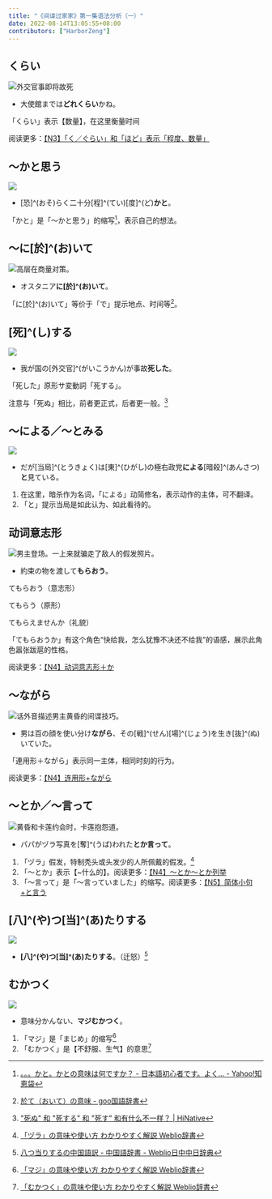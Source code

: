 ```yaml
---
title: "《间谍过家家》第一集语法分析（一）"
date: 2022-08-14T13:05:55+08:00
contributors: ["HarborZeng"]
---
```


## くらい

![外交官事即将故死](https://tellyouwhat-static-1251995834.cos.ap-chongqing.myqcloud.com/images/image-20220814150900605.png)

- 大使館までは**どれくらい**かね。

「くらい」表示【数量】，在这里衡量时间

阅读更多：[【N3】「く／ぐらい」和「ほど」表示「程度、数量」 ](/grammar/n3/くぐらい和ほど/)

## ～かと思う

![](https://tellyouwhat-static-1251995834.cos.ap-chongqing.myqcloud.com/images/image-20220814150932897.png)

- [恐]^(おそ)らく二十分[程]^(てい)[度]^(ど)**かと**。

「かと」是「～かと思う」的缩写[^2]，表示自己的想法。

[^2]: [。。。かと。かとの意味は何ですか？ - 日本語初心者です。よく... - Yahoo!知恵袋](https://detail.chiebukuro.yahoo.co.jp/qa/question_detail/q11121627611)

## ～に[於]^(お)いて

![高层在商量对策。](https://tellyouwhat-static-1251995834.cos.ap-chongqing.myqcloud.com/images/image-20220814162026703.png)

- オスタニア**に[於]^(お)いて**。

「に[於]^(お)いて」等价于「で」提示地点、时间等[^3]。

[^3]: [於て（おいて）の意味 - goo国語辞書](https://dictionary.goo.ne.jp/word/於て/)

## [死]^(し)する

![](https://tellyouwhat-static-1251995834.cos.ap-chongqing.myqcloud.com/images/image-20220814161824511.png)

- 我が国の[外交官]^(がいこうかん)が事故**死した**。

「死した」原形サ変動詞「死する」。

注意与「死ぬ」相比，前者更正式，后者更一般。[^4]

[^4]: ["死ぬ" 和 "死する" 和 "死す" 和有什么不一样？ | HiNative](https://zh.hinative.com/questions/17191169)

## ～による／～とみる

![](https://tellyouwhat-static-1251995834.cos.ap-chongqing.myqcloud.com/images/image-20220814163549637.png)

- だが[当局]^(とうきょく)は[東]^(ひがし)の極右政党**による**[暗殺]^(あんさつ)**と**見ている。

1. 在这里，暗杀作为名词，「による」动简修名，表示动作的主体，可不翻译。
2. 「と」提示当局是如此认为、如此看待的。

[^5]: [【N3】～によって表示根据](/grammar/n3/によって/)

## 动词意志形

![男主登场。一上来就骗走了敌人的假发照片。](https://tellyouwhat-static-1251995834.cos.ap-chongqing.myqcloud.com/images/image-20220814170116714.png)

- 約束の物を渡して**もらおう**。

てもらおう（意志形）

てもらう（原形）

てもらえませんか（礼貌）

「てもらおうか」有这个角色“快给我，怎么犹豫不决还不给我”的语感，展示此角色嚣张跋扈的性格。

阅读更多：[【N4】动词意志形＋か ](/grammar/n4/动词意志形か/)

## ～ながら

![话外音描述男主黄昏的间谍技巧。](https://tellyouwhat-static-1251995834.cos.ap-chongqing.myqcloud.com/images/image-20220814220456485.png)

- 男は百の顔を使い分け**ながら**、その[戦]^(せん)[場]^(じょう)を生き[抜]^(ぬ)いていた。

「連用形＋ながら」表示同一主体，相同时刻的行为。

阅读更多：[【N4】连用形+ながら](/grammar/n4/连用形+ながら/)

## ～とか／～言って

![黄昏和卡莲约会时，卡莲抱怨道。](https://tellyouwhat-static-1251995834.cos.ap-chongqing.myqcloud.com/images/image-20220814220939233.png)

- パパがヅラ写真を[奪]^(うば)われた**とか言って**。

1. 「ヅラ」假发，特制秃头或头发少的人所佩戴的假发。[^6]
2. 「～とか」表示【~什么的】。阅读更多：[【N4】～とか～とか列举](/grammar/n4/とかとか列举/)
3. 「～言って」是「～言っていました」的缩写。阅读更多：[【N5】简体小句+と言う](/grammar/n5/简体小句+と言う/)

[^6]: [「ヅラ」の意味や使い方 わかりやすく解説 Weblio辞書](https://www.weblio.jp/content/ヅラ)

## [八]^(や)つ[当]^(あ)たりする

![](https://tellyouwhat-static-1251995834.cos.ap-chongqing.myqcloud.com/images/image-20220814222844327.png)

- **[八]^(や)つ[当]^(あ)たりする**。（迁怒）[^7]

[^7]: [八つ当りするの中国語訳 - 中国語辞書 - Weblio日中中日辞典](https://cjjc.weblio.jp/content/八つ当りする)

## むかつく

![](https://tellyouwhat-static-1251995834.cos.ap-chongqing.myqcloud.com/images/image-20220814223710877.png)

- 意味分かんない、**マジむかつく**。

1. 「マジ」是「まじめ」的缩写[^8]
2. 「むかつく」是【不舒服、生气】的意思[^9]

[^8]: [「マジ」の意味や使い方 わかりやすく解説 Weblio辞書](https://www.weblio.jp/content/マジ)
[^9]: [「むかつく」の意味や使い方 わかりやすく解説 Weblio辞書](https://www.weblio.jp/content/むかつく)
